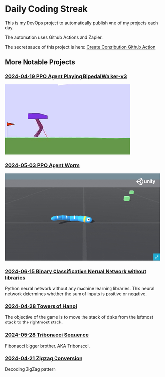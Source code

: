 ﻿# Daily Coding Streak

This is my DevOps project to automatically publish one of my projects each day.

The automation uses Github Actions and Zapier.

The secret sauce of this project is here: [Create Contribution Github Action](.github/workflows/create-contribution.yml)

## More Notable Projects

### [2024-04-19 PPO Agent Playing BipedalWalker-v3](https://github.com/chirbard/Daily-Coding-Streak/tree/main/2024-04-19%20PPO%20BipedalWalker-v3)

![replay gif](<2024-04-19 PPO BipedalWalker-v3/replay.gif>)

### [2024-05-03 PPO Agent Worm](https://github.com/chirbard/Daily-Coding-Streak/tree/main/2024-05-03%20PPO%20Agent%20Worm)

![replay gif](<2024-05-03 PPO Agent Worm/replay.gif>)

### [2024-06-15 Binary Classification Nerual Network without libraries](https://github.com/chirbard/Daily-Coding-Streak/tree/main/2024-06-15%20Binary%20Classification%20Nerual%20Network%20without%20libraries)

Python neural network without any machine learning libraries. This neural network determines whether the sum of inputs is positive or negative.

### [2024-04-28 Towers of Hanoi](https://github.com/chirbard/Daily-Coding-Streak/tree/main/2024-04-28%20Towers%20of%20Hanoi)

The objective of the game is to move the stack of disks from the leftmost stack to the rightmost stack.

### [2024-05-28 Tribonacci Sequence](https://github.com/chirbard/Daily-Coding-Streak/tree/main/2024-05-28%20Tribonacci%20Sequence)

Fibonacci bigger brother, AKA Tribonacci.

### [2024-04-21 Zigzag Conversion](https://github.com/chirbard/Daily-Coding-Streak/tree/main/2024-04-21%20Zigzag%20Conversion)

Decoding ZigZag pattern
